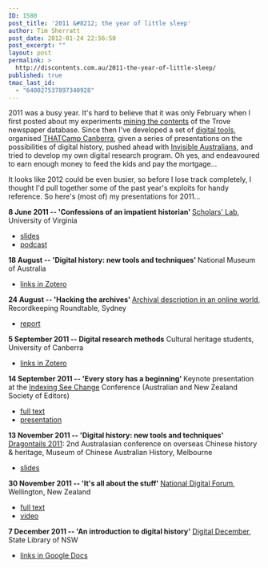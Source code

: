 ```yaml
---
ID: 1580
post_title: '2011 &#8212; the year of little sleep'
author: Tim Sherratt
post_date: 2012-01-24 22:56:50
post_excerpt: ""
layout: post
permalink: >
  http://discontents.com.au/2011-the-year-of-little-sleep/
published: true
tmac_last_id:
  - "640027537897340928"
---
```

2011 was a busy year. It's hard to believe that it was only February when I first posted about my experiments <a title="Mining the treasures of Trove (part 1)" href="http://discontents.com.au/shed/mining-the-treasures-of-trove-part-1">mining the contents</a> of the Trove newspaper database. Since then I've developed a set of <a href="http://wraggelabs.com/emporium/">digital tools</a>, organised <a href="http://thatcampcanberra.org">THATCamp Canberra</a>, given a series of presentations on the possibilities of digital history, pushed ahead with <a href="http://invisibleaustralians.org">Invisible Australians</a>, and tried to develop my own digital research program. Oh yes, and endeavoured to earn enough money to feed the kids and pay the mortgage...

It looks like 2012 could be even busier, so before I lose track completely, I thought I'd pull together some of the past year's exploits for handy reference. So here's (most of) my presentations for 2011...

<strong>8 June 2011 -- 'Confessions of an impatient historian'
</strong><a href="http://www.scholarslab.org/">Scholars' Lab</a>, University of Virginia
<ul>
	<li><a href="http://www.slideshare.net/wragge/confessionspdf">slides</a></li>
	<li><a href="http://www.scholarslab.org/podcasts/tim-sherratt-confessions-of-an-impatient-historian/">podcast</a></li>
</ul>
<strong>18 August -- 'Digital history: new tools and techniques'
</strong>National Museum of Australia
<ul>
	<li><a href="https://www.zotero.org/groups/digital_history_at_nma_august_2011/items">links in Zotero</a></li>
</ul>
<strong>24 August -- 'Hacking the archives'
</strong><a href="http://recordkeepingroundtable.org/2011/07/21/archival-description-in-an-online-world/">Archival description in an online world</a>, Recordkeeping Roundtable, Sydney
<ul>
	<li><a href="http://recordkeepingroundtable.org/2011/09/02/report-on-hacking-the-archives-archival-description-in-an-online-world/">report</a></li>
</ul>
<strong>5 September 2011 -- Digital research methods</strong>
Cultural heritage students, University of Canberra
<ul>
	<li><a href="https://www.zotero.org/groups/university_of_canberra_-_cultural_heritage_-_digital_research_methods/items">links in Zotero</a></li>
</ul>
<strong>14 September 2011 -- 'Every story has a beginning'
</strong>Keynote presentation at the <a href="http://www.anzsi.org/site/2011confprog.asp">Indexing See Change</a> Conference (Australian and New Zealand Society of Editors)
<ul>
	<li><a href="http://discontents.com.au/shoebox/every-story-has-a-beginning">full text</a></li>
	<li><a href="http://wraggelabs.com/shed/presentations/anzsi/">presentation</a></li>
</ul>
<strong>13 November 2011 -- 'Digital history: new tools and techniques'
</strong><a href="http://dragontails.com.au/">Dragontails 2011</a>: 2nd Australasian conference on overseas Chinese history &amp; heritage, Museum of Chinese Australian History, Melbourne
<ul>
	<li><a href="http://www.slideshare.net/wragge/digital-history-new-tools-and-techniques">slides</a></li>
</ul>
<strong>30 November 2011 -- 'It's all about the stuff'
</strong><a href="http://ndf.natlib.govt.nz/about/2011-conference.htm">National Digital Forum</a>, Wellington, New Zealand
<ul>
	<li><a href="http://discontents.com.au/words/conference-papers/it%e2%80%99s-all-about-the-stuff-collections-interfaces-power-and-people">full text</a></li>
	<li><a href="http://discontents.com.au/words/conference-papers/all-about-the-stuff-the-movie">video</a></li>
</ul>
<strong>7 December 2011 -- 'An introduction to digital history'</strong>
<a href="http://www.sl.nsw.gov.au/services/public_libraries/professional_development_events/events/digital_december.html">Digital December</a>, State Library of NSW
<ul>
	<li><a href="https://docs.google.com/document/d/1wR9-S8QLEUxnnWYC71O7PT_UspGnEWqTCRd17WtHJ1E/edit">links in Google Docs</a></li>
</ul>